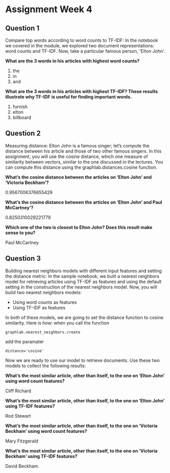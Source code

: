 # Assignment Week 4

## Question 1
Compare top words according to word counts to TF-IDF: In the notebook we covered in the module, we explored two document representations: word counts and TF-IDF. Now, take a particular famous person, 'Elton John'.

**What are the 3 words in his articles with highest word counts?**

1. the
2. in
3. and

**What are the 3 words in his articles with highest TF-IDF? These results illustrate why TF-IDF is useful for finding important words.**

1. furnish
2. elton
3. billboard

## Question 2

Measuring distance: Elton John is a famous singer; let’s compute the distance between his article and those of two other famous singers. In this assignment, you will use the cosine distance, which one measure of similarity between vectors, similar to the one discussed in the lectures. You can compute this distance using the graphlab.distances.cosine function.

**What’s the cosine distance between the articles on ‘Elton John’ and ‘Victoria Beckham’?**

0.9567006376655429

**What’s the cosine distance between the articles on ‘Elton John’ and Paul McCartney’?**

0.8250310029221779

**Which one of the two is closest to Elton John? Does this result make sense to you?**

Paul McCartney

## Question 3

Building nearest neighbors models with different input features and setting the distance metric: In the sample notebook, we built a nearest neighbors model for retrieving articles using TF-IDF as features and using the default setting in the construction of the nearest neighbors model. Now, you will build two nearest neighbors models:

* Using word counts as features
* Using TF-IDF as features

In both of these models, we are going to set the distance function to cosine similarity. Here is how: when you call the function

`graphlab.nearest_neighbors.create`

add the paramater

`distance='cosine'`

Now we are ready to use our model to retrieve documents. Use these two models to collect the following results:

**What’s the most similar article, other than itself, to the one on ‘Elton John’ using word count features?**

Cliff Richard

**What’s the most similar article, other than itself, to the one on ‘Elton John’ using TF-IDF features?**

Rod Stewart

**What’s the most similar article, other than itself, to the one on ‘Victoria Beckham’ using word count features?**

Mary Fitzgerald

**What’s the most similar article, other than itself, to the one on ‘Victoria Beckham’ using TF-IDF features?**

David Beckham

